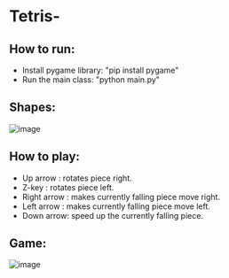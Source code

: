 # Tetris-
## How to run:
- Install pygame library: 
      "pip install pygame"
- Run the main class:
      "python main.py"
## Shapes:
![image](https://github.com/elmehdiziate/Tetris-/assets/109172506/2d93b80c-f599-4d36-a151-2a5d8ec0639e)
## How to play:
- Up arrow : rotates piece right.
- Z-key : rotates piece left.
- Right arrow : makes currently falling piece move right.
- Left arrow : makes currently falling piece move left.
- Down arrow: speed up the currently falling piece.
## Game:
![image](https://github.com/elmehdiziate/Tetris-/assets/109172506/9e6dc02d-0bdb-46f0-8e6c-a895a75586ce)
